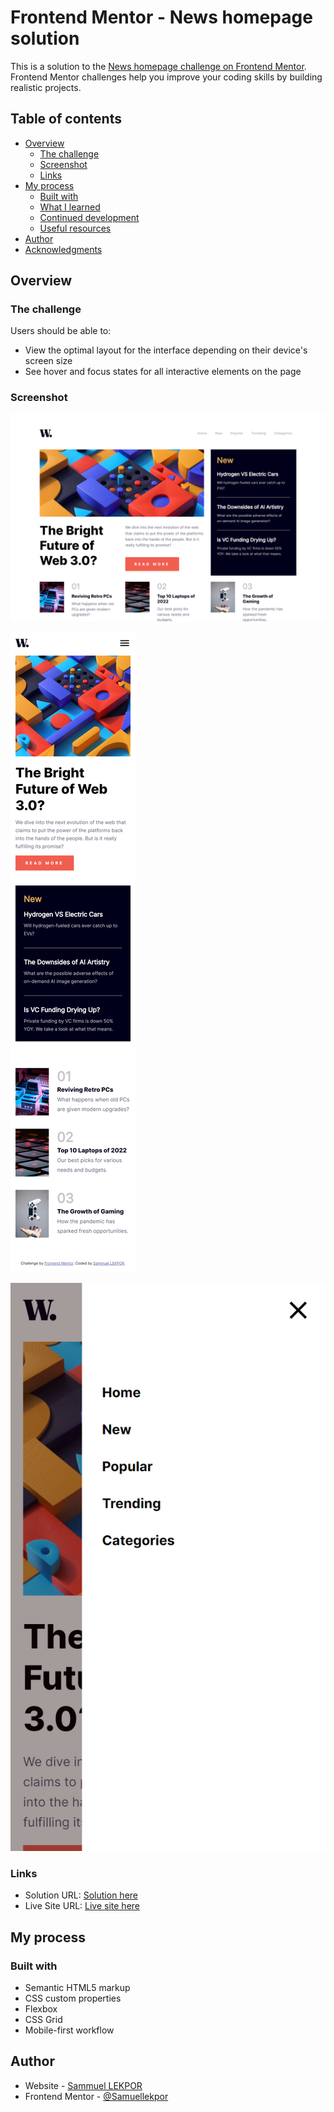 # Frontend Mentor - News homepage solution

This is a solution to the [News homepage challenge on Frontend Mentor](https://www.frontendmentor.io/challenges/news-homepage-H6SWTa1MFl). Frontend Mentor challenges help you improve your coding skills by building realistic projects. 

## Table of contents

- [Overview](#overview)
  - [The challenge](#the-challenge)
  - [Screenshot](#screenshot)
  - [Links](#links)
- [My process](#my-process)
  - [Built with](#built-with)
  - [What I learned](#what-i-learned)
  - [Continued development](#continued-development)
  - [Useful resources](#useful-resources)
- [Author](#author)
- [Acknowledgments](#acknowledgments)

## Overview

### The challenge

Users should be able to:

- View the optimal layout for the interface depending on their device's screen size
- See hover and focus states for all interactive elements on the page

### Screenshot

![Desktop Screenshot](./assets/images/desktop%20screenshot.png)

![Mobile Screenshot](./assets/images/full%20mobile%20screenshot.png)

![Mobile menu Screenshot](./assets/images/mobile%20menu.png)

### Links

- Solution URL: [Solution here](https://your-solution-url.com)
- Live Site URL: [Live site here](https://your-live-site-url.com)

## My process

### Built with

- Semantic HTML5 markup
- CSS custom properties
- Flexbox
- CSS Grid
- Mobile-first workflow

## Author

- Website - [Sammuel LEKPOR](https://github.com/Samuellekpor/)
- Frontend Mentor - [@Samuellekpor](https://www.frontendmentor.io/profile/Samuellekpor)

